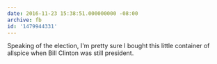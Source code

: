 ```yaml
---
date: 2016-11-23 15:38:51.000000000 -08:00
archive: fb
id: '1479944331'
---
```


Speaking of the election, I'm pretty sure I bought this little container of allspice when Bill Clinton was still president.
